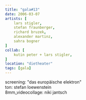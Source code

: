 ```yaml
---
title: "gala#13"
date: 2006-03-07
artists: [
    lars stigler,
    stefan fraunberger,
    richard bruzek,
    alexander martinz,
    sahra bogner
]
collab: [
    kutin peter + lars stigler,
]
location: "dietheater"
tags: [gala]
---
```

screening: "das europäische elektron"  
ton: stefan loewenstein  
8mm_videocollage: niki jantsch

